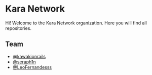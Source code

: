 # Kara Network

Hi! Welcome to the Kara Network organization. Here you will find all repositories.

## Team

- [@kawakionrails](https://www.github.com/kawakionrails)
- [@seraph1n](https://www.github.com/seraph1n)
- [@LeoFernandesss](https://www.github.com/LeoFernandesss)
